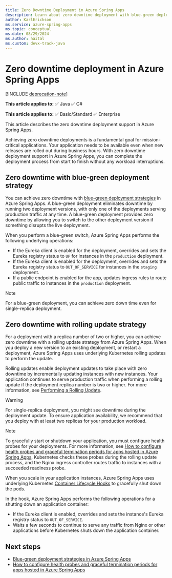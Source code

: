 ```yaml
---
title: Zero Downtime Deployment in Azure Spring Apps
description: Learn about zero downtime deployment with blue-green deployment strategies in Azure Spring Apps.
author: KarlErickson
ms.service: azure-spring-apps
ms.topic: conceptual
ms.date: 08/29/2024
ms.author: haital
ms.custom: devx-track-java
---
```


# Zero downtime deployment in Azure Spring Apps

[!INCLUDE [deprecation-note](../includes/deprecation-note.md)]

**This article applies to:** ✅ Java ✅ C#

**This article applies to:** ✅ Basic/Standard ✅ Enterprise

This article describes the zero downtime deployment support in Azure Spring Apps.

Achieving zero downtime deployments is a fundamental goal for mission-critical applications. Your application needs to be available even when new releases are rolled out during business hours. With zero downtime deployment support in Azure Spring Apps, you can complete the deployment process from start to finish without any workload interruptions.

## Zero downtime with blue-green deployment strategy

You can achieve zero downtime with [blue-green deployment strategies](concepts-blue-green-deployment-strategies.md) in Azure Spring Apps.
A blue-green deployment eliminates downtime by running two deployment versions, with only one of the deployments serving production traffic at any time. A blue-green deployment provides zero downtime by allowing you to switch to the other deployment version if something disrupts the live deployment.

When you perform a blue-green switch, Azure Spring Apps performs the following underlying operations:

- If the Eureka client is enabled for the deployment, overrides and sets the Eureka registry status to `UP` for instances in the `production` deployment.
- If the Eureka client is enabled for the deployment, overrides and sets the Eureka registry status to `OUT_OF_SERVICE` for instances in the `staging` deployment.
- If a public endpoint is enabled for the app, updates ingress rules to route public traffic to instances in the `production` deployment.

> [!NOTE]
> For a blue-green deployment, you can achieve zero down time even for single-replica deployment.

## Zero downtime with rolling update strategy

For a deployment with a replica number of two or higher, you can achieve zero downtime with a rolling update strategy from Azure Spring Apps. When you deploy a new version to an existing deployment, or restart a deployment, Azure Spring Apps uses underlying Kubernetes rolling updates to perform the update.

Rolling updates enable deployment updates to take place with zero downtime by incrementally updating instances with new instances. Your application continues to serve production traffic when performing a rolling update if the deployment replica number is two or higher. For more information, see [Performing a Rolling Update](https://kubernetes.io/docs/tutorials/kubernetes-basics/update/update-intro/).

> [!WARNING]
> For single-replica deployment, you might see downtime during the deployment update. To ensure application availability, we recommend that you deploy with at least two replicas for your production workload.

> [!NOTE]
> To gracefully start or shutdown your application, you must configure health probes for your deployments. For more information, see [How to configure health probes and graceful termination periods for apps hosted in Azure Spring Apps](./how-to-configure-health-probes-graceful-termination.md). Kubernetes checks these probes during the rolling update process, and the Nginx ingress controller routes traffic to instances with a succeeded readiness probe.

When you scale in your application instances, Azure Spring Apps uses underlying Kubernetes [Container Lifecycle Hooks](https://kubernetes.io/docs/concepts/containers/container-lifecycle-hooks/) to gracefully shut down the pods.

In the hook, Azure Spring Apps performs the following operations for a shutting down an application container:

- If the Eureka client is enabled, overrides and sets the instance's Eureka registry status to `OUT_OF_SERVICE`.
- Waits a few seconds to continue to serve any traffic from Nginx or other applications before Kubernetes shuts down the application container.

## Next steps

- [Blue-green deployment strategies in Azure Spring Apps](concepts-blue-green-deployment-strategies.md)
- [How to configure health probes and graceful termination periods for apps hosted in Azure Spring Apps](how-to-configure-health-probes-graceful-termination.md)
